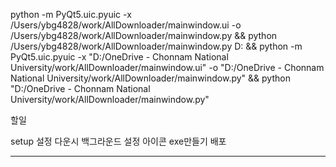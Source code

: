 python -m PyQt5.uic.pyuic -x /Users/ybg4828/work/AllDownloader/mainwindow.ui -o /Users/ybg4828/work/AllDownloader/mainwindow.py && python /Users/ybg4828/work/AllDownloader/mainwindow.py
D: && python -m PyQt5.uic.pyuic -x "D:/OneDrive - Chonnam National University/work/AllDownloader/mainwindow.ui" -o "D:/OneDrive - Chonnam National University/work/AllDownloader/mainwindow.py" && python "D:/OneDrive - Chonnam National University/work/AllDownloader/mainwindow.py"

할일

setup 설정
다운시 백그라운드 설정
아이콘 
exe만들기
배포
****
